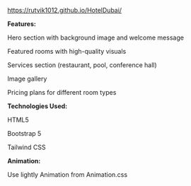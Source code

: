 https://rutvik1012.github.io/HotelDubai/

**Features:**

Hero section with background image and welcome message

Featured rooms with high-quality visuals

Services section (restaurant, pool, conference hall)

Image gallery

Pricing plans for different room types



**Technologies Used:**

HTML5


Bootstrap 5

Tailwind CSS



**Animation:**

Use lightly Animation from Animation.css
